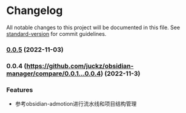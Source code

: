 # Changelog

All notable changes to this project will be documented in this file. See [standard-version](https://github.com/conventional-changelog/standard-version) for commit guidelines.

### [0.0.5](https://github.com/JuckZ/obsidian-manager/compare/0.0.4...0.0.5) (2022-11-03)

### 0.0.4 (https://github.com/juckz/obsidian-manager/compare/0.0.1...0.0.4) (2022-11-3)

### Features

- 参考obsidian-admotion进行流水线和项目结构管理
